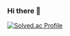 ### Hi there 👋
[![Solved.ac Profile](http://mazassumnida.wtf/api/generate_badge?boj=rhdwhdals8)](https://solved.ac/rhdwhdals8)

<!--
**damhyeong/damhyeong** is a ✨ _special_ ✨ repository because its `README.md` (this file) appears on your GitHub profile.

Here are some ideas to get you started:

- 🔭 I’m currently working on ...
- 🌱 I’m currently learning ...
- 👯 I’m looking to collaborate on ...
- 🤔 I’m looking for help with ...
- 💬 Ask me about ...
- 📫 How to reach me: ...
- 😄 Pronouns: ...
- ⚡ Fun fact: ...
-->
